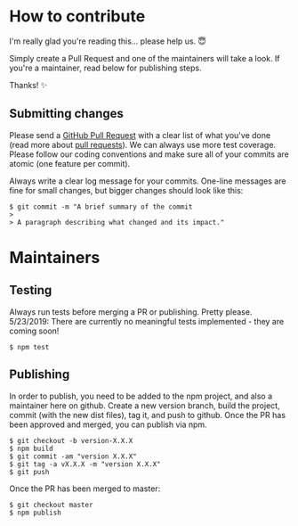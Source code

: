 # How to contribute

I'm really glad you're reading this... please help us. 😇

Simply create a Pull Request and one of the maintainers will take a look. If you're a maintainer, read below for publishing steps.

Thanks! ✨

## Submitting changes

Please send a [GitHub Pull Request](https://github.com/purecloudlabs/json-schema-designer/pulls) with a clear list of what you've done (read more about [pull requests](http://help.github.com/pull-requests/)). We can always use more test coverage. Please follow our coding conventions and make sure all of your commits are atomic (one feature per commit).

Always write a clear log message for your commits. One-line messages are fine for small changes, but bigger changes should look like this:

    $ git commit -m "A brief summary of the commit
    >
    > A paragraph describing what changed and its impact."

# Maintainers

## Testing

Always run tests before merging a PR or publishing. Pretty please.
5/23/2019: There are currently no meaningful tests implemented - they are coming soon!

    $ npm test

## Publishing
In order to publish, you need to be added to the npm project, and also a maintainer here on github. Create a new version branch, build the project, commit (with the new dist files), tag it, and push to github. Once the PR has been approved and merged, you can publish via npm.

    $ git checkout -b version-X.X.X
    $ npm build
    $ git commit -am "version X.X.X"
    $ git tag -a vX.X.X -m "version X.X.X"
    $ git push


Once the PR has been merged to master:

    $ git checkout master
    $ npm publish

